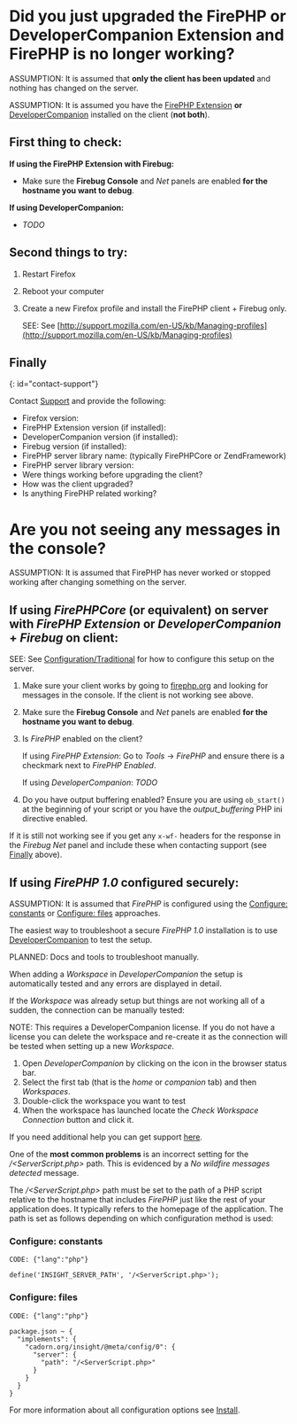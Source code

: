 

Did you just upgraded the FirePHP or DeveloperCompanion Extension and FirePHP is no longer working?
===================================================================================================

ASSUMPTION: It is assumed that **only the client has been updated** and nothing has changed on the server.

ASSUMPTION: It is assumed you have the [FirePHP Extension](Clients#firephp) **or** [DeveloperCompanion](Clients#devcomp) 
installed on the client (**not both**).


First thing to check:
---------------------

**If using the FirePHP Extension with Firebug:**

  * Make sure the **Firebug Console** and *Net* panels are enabled **for the hostname you want to debug**.

**If using DeveloperCompanion:**

  * *TODO*


Second things to try:
---------------------

  1. Restart Firefox
  2. Reboot your computer
  3. Create a new Firefox profile and install the FirePHP client + Firebug only.
     
     SEE: See [http://support.mozilla.com/en-US/kb/Managing-profiles](http://support.mozilla.com/en-US/kb/Managing-profiles)

Finally
-------
{: id="contact-support"}

Contact [Support](OpenSource#support) and provide the following:

  * Firefox version: 
  * FirePHP Extension version (if installed): 
  * DeveloperCompanion version (if installed): 
  * Firebug version (if installed): 
  * FirePHP server library name: (typically FirePHPCore or ZendFramework)
  * FirePHP server library version: 
  * Were things working before upgrading the client?
  * How was the client upgraded?
  * Is anything FirePHP related working?


Are you not seeing any messages in the console?
===============================================

ASSUMPTION: It is assumed that FirePHP has never worked or stopped working after changing something on the server.


If using *FirePHPCore* (or equivalent) on server with *FirePHP Extension* or *DeveloperCompanion* + *Firebug* on client:
------------------------------------------------------------------------------------------------------------------------

SEE: See [Configuration/Traditional](Configuration/Traditional) for how to configure this setup on the server.

  1. Make sure your client works by going to [firephp.org](http://www.firephp.org/) and looking for messages
     in the console. If the client is not working see above.
  2. Make sure the **Firebug Console** and *Net* panels are enabled **for the hostname you want to debug**.
  3. Is *FirePHP* enabled on the client?

     If using *FirePHP Extension*: Go to *Tools* -> *FirePHP* and ensure there is a checkmark next to *FirePHP Enabled*.
     
     If using *DeveloperCompanion*: *TODO*
     
  4. Do you have output buffering enabled? Ensure you are using `ob_start()` at the beginning of your script or
     you have the *output_buffering* PHP ini directive enabled. 

If it is still not working see if you get any `x-wf-` headers for the response in the *Firebug Net* panel and
include these when contacting support (see [Finally](Troubleshooting#contact-support) above).


If using *FirePHP 1.0* configured securely:
-------------------------------------------

ASSUMPTION: It is assumed that *FirePHP* is configured using the [Configure: constants](Configuration/Constants) or 
[Configure: files](Configuration/Files) approaches.

The easiest way to troubleshoot a secure *FirePHP 1.0* installation is to use [DeveloperCompanion](Clients#devcomp) to test the setup.

PLANNED: Docs and tools to troubleshoot manually.

When adding a *Workspace* in *DeveloperCompanion* the setup is automatically tested and any errors are displayed in detail.

If the *Workspace* was already setup but things are not working all of a sudden, the connection can be manually tested:

NOTE: This requires a DeveloperCompanion license. If you do not have a license you can delete the workspace and re-create 
it as the connection will be tested when setting up a new *Workspace*.

  1. Open *DeveloperCompanion* by clicking on the icon in the browser status bar.
  2. Select the first tab (that is the *home* or *companion* tab) and then *Workspaces*.
  3. Double-click the workspace you want to test
  4. When the workspace has launched locate the *Check Workspace Connection* button and click it.

If you need additional help you can get support [here](OpenSource#support).

One of the **most common problems** is an incorrect setting for the */<ServerScript.php>* path. This is evidenced by a
*No wildfire messages detected* message.

The */<ServerScript.php>* path must be set to the path of a PHP script relative to the hostname that includes *FirePHP* just like the
rest of your application does. It typically refers to the homepage of the application. The path is set as follows depending on which configuration
method is used:

### Configure: constants

    CODE: {"lang":"php"}
    
    define('INSIGHT_SERVER_PATH', '/<ServerScript.php>');

### Configure: files

    CODE: {"lang":"php"}
    
    package.json ~ {
      "implements": {
        "cadorn.org/insight/@meta/config/0": {
          "server": {
            "path": "/<ServerScript.php>"
          }
        }
      }
    }

For more information about all configuration options see [Install](Install).

